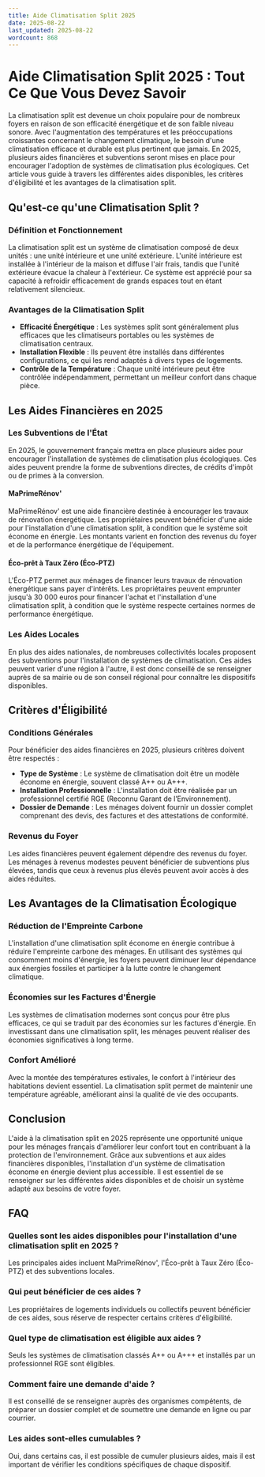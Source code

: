 ```yaml
---
title: Aide Climatisation Split 2025
date: 2025-08-22
last_updated: 2025-08-22
wordcount: 868
---
```


# Aide Climatisation Split 2025 : Tout Ce Que Vous Devez Savoir

La climatisation split est devenue un choix populaire pour de nombreux foyers en raison de son efficacité énergétique et de son faible niveau sonore. Avec l'augmentation des températures et les préoccupations croissantes concernant le changement climatique, le besoin d'une climatisation efficace et durable est plus pertinent que jamais. En 2025, plusieurs aides financières et subventions seront mises en place pour encourager l'adoption de systèmes de climatisation plus écologiques. Cet article vous guide à travers les différentes aides disponibles, les critères d'éligibilité et les avantages de la climatisation split.

## Qu'est-ce qu'une Climatisation Split ?

### Définition et Fonctionnement

La climatisation split est un système de climatisation composé de deux unités : une unité intérieure et une unité extérieure. L'unité intérieure est installée à l'intérieur de la maison et diffuse l'air frais, tandis que l'unité extérieure évacue la chaleur à l'extérieur. Ce système est apprécié pour sa capacité à refroidir efficacement de grands espaces tout en étant relativement silencieux.

### Avantages de la Climatisation Split

- **Efficacité Énergétique** : Les systèmes split sont généralement plus efficaces que les climatiseurs portables ou les systèmes de climatisation centraux.
- **Installation Flexible** : Ils peuvent être installés dans différentes configurations, ce qui les rend adaptés à divers types de logements.
- **Contrôle de la Température** : Chaque unité intérieure peut être contrôlée indépendamment, permettant un meilleur confort dans chaque pièce.

## Les Aides Financières en 2025

### Les Subventions de l'État

En 2025, le gouvernement français mettra en place plusieurs aides pour encourager l'installation de systèmes de climatisation plus écologiques. Ces aides peuvent prendre la forme de subventions directes, de crédits d'impôt ou de primes à la conversion.

#### MaPrimeRénov'

MaPrimeRénov' est une aide financière destinée à encourager les travaux de rénovation énergétique. Les propriétaires peuvent bénéficier d'une aide pour l'installation d'une climatisation split, à condition que le système soit économe en énergie. Les montants varient en fonction des revenus du foyer et de la performance énergétique de l'équipement.

#### Éco-prêt à Taux Zéro (Éco-PTZ)

L'Éco-PTZ permet aux ménages de financer leurs travaux de rénovation énergétique sans payer d'intérêts. Les propriétaires peuvent emprunter jusqu'à 30 000 euros pour financer l'achat et l'installation d'une climatisation split, à condition que le système respecte certaines normes de performance énergétique.

### Les Aides Locales

En plus des aides nationales, de nombreuses collectivités locales proposent des subventions pour l'installation de systèmes de climatisation. Ces aides peuvent varier d'une région à l'autre, il est donc conseillé de se renseigner auprès de sa mairie ou de son conseil régional pour connaître les dispositifs disponibles.

## Critères d'Éligibilité

### Conditions Générales

Pour bénéficier des aides financières en 2025, plusieurs critères doivent être respectés :

- **Type de Système** : Le système de climatisation doit être un modèle économe en énergie, souvent classé A++ ou A+++.
- **Installation Professionnelle** : L'installation doit être réalisée par un professionnel certifié RGE (Reconnu Garant de l’Environnement).
- **Dossier de Demande** : Les ménages doivent fournir un dossier complet comprenant des devis, des factures et des attestations de conformité.

### Revenus du Foyer

Les aides financières peuvent également dépendre des revenus du foyer. Les ménages à revenus modestes peuvent bénéficier de subventions plus élevées, tandis que ceux à revenus plus élevés peuvent avoir accès à des aides réduites.

## Les Avantages de la Climatisation Écologique

### Réduction de l'Empreinte Carbone

L'installation d'une climatisation split économe en énergie contribue à réduire l'empreinte carbone des ménages. En utilisant des systèmes qui consomment moins d'énergie, les foyers peuvent diminuer leur dépendance aux énergies fossiles et participer à la lutte contre le changement climatique.

### Économies sur les Factures d'Énergie

Les systèmes de climatisation modernes sont conçus pour être plus efficaces, ce qui se traduit par des économies sur les factures d'énergie. En investissant dans une climatisation split, les ménages peuvent réaliser des économies significatives à long terme.

### Confort Amélioré

Avec la montée des températures estivales, le confort à l'intérieur des habitations devient essentiel. La climatisation split permet de maintenir une température agréable, améliorant ainsi la qualité de vie des occupants.

## Conclusion

L'aide à la climatisation split en 2025 représente une opportunité unique pour les ménages français d'améliorer leur confort tout en contribuant à la protection de l'environnement. Grâce aux subventions et aux aides financières disponibles, l'installation d'un système de climatisation économe en énergie devient plus accessible. Il est essentiel de se renseigner sur les différentes aides disponibles et de choisir un système adapté aux besoins de votre foyer.

## FAQ

### Quelles sont les aides disponibles pour l'installation d'une climatisation split en 2025 ?

Les principales aides incluent MaPrimeRénov', l'Éco-prêt à Taux Zéro (Éco-PTZ) et des subventions locales.

### Qui peut bénéficier de ces aides ?

Les propriétaires de logements individuels ou collectifs peuvent bénéficier de ces aides, sous réserve de respecter certains critères d'éligibilité.

### Quel type de climatisation est éligible aux aides ?

Seuls les systèmes de climatisation classés A++ ou A+++ et installés par un professionnel RGE sont éligibles.

### Comment faire une demande d'aide ?

Il est conseillé de se renseigner auprès des organismes compétents, de préparer un dossier complet et de soumettre une demande en ligne ou par courrier.

### Les aides sont-elles cumulables ?

Oui, dans certains cas, il est possible de cumuler plusieurs aides, mais il est important de vérifier les conditions spécifiques de chaque dispositif.